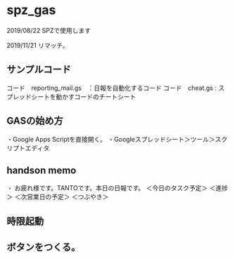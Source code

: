 # spz_gas
2019/08/22 SPZで使用します


2019/11/21 リマッチ。

## サンプルコード
コード　reporting_mail.gs　：日報を自動化するコード
コード　cheat.gs : スプレッドシートを動かすコードのチートシート

## GASの始め方
・Google Apps Scriptを直接開く。
・Googleスプレッドシート＞ツール＞スクリプトエディタ

## handson memo
・ 
お疲れ様です。TANTOです。本日の日報です。
＜今日のタスク予定＞
＜進捗＞
＜次営業日の予定＞
＜つぶやき＞

## 時限起動

## ボタンをつくる。
